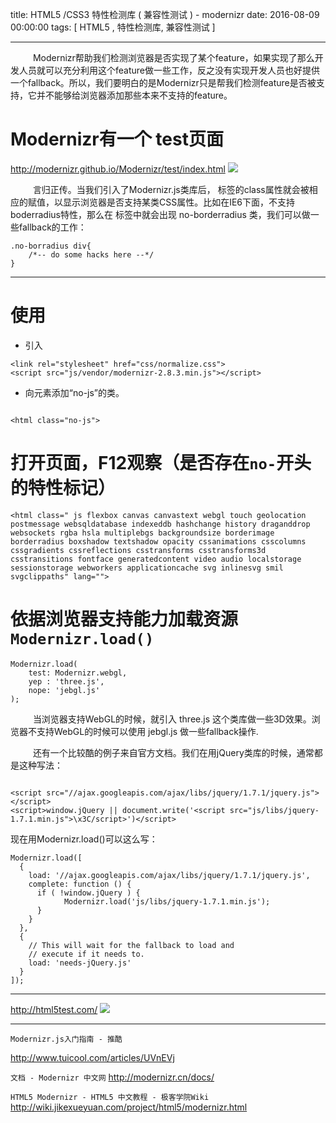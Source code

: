 title:  HTML5 /CSS3  特性检测库 ( 兼容性测试 ) - modernizr
date: 2016-08-09 00:00:00
tags: [ HTML5 , 特性检测库, 兼容性测试 ]


---
&emsp; &emsp; Modernizr帮助我们检测浏览器是否实现了某个feature，如果实现了那么开发人员就可以充分利用这个feature做一些工作，反之没有实现开发人员也好提供一个fallback。所以，我们要明白的是Modernizr只是帮我们检测feature是否被支持，它并不能够给浏览器添加那些本来不支持的feature。



# Modernizr有一个 test页面

http://modernizr.github.io/Modernizr/test/index.html
![]( http://ll-blog.oss-cn-hangzhou.aliyuncs.com/16-9-24/63662667.jpg)


&emsp; &emsp; 言归正传。当我们引入了Modernizr.js类库后， <html> 标签的class属性就会被相应的赋值，以显示浏览器是否支持某类CSS属性。比如在IE6下面，不支持boderradius特性，那么在 <html> 标签中就会出现 no-borderradius 类，我们可以做一些fallback的工作：


```
.no-borradius div{
    /*-- do some hacks here --*/
}
```


---
# 使用
- 引入
```
<link rel="stylesheet" href="css/normalize.css">
<script src="js/vendor/modernizr-2.8.3.min.js"></script>
```
- 向<html>元素添加“no-js”的类。
```

<html class="no-js">
```



# 打开页面，F12观察（是否存在`no-`开头的特性标记）
```
<html class=" js flexbox canvas canvastext webgl touch geolocation postmessage websqldatabase indexeddb hashchange history draganddrop websockets rgba hsla multiplebgs backgroundsize borderimage borderradius boxshadow textshadow opacity cssanimations csscolumns cssgradients cssreflections csstransforms csstransforms3d csstransitions fontface generatedcontent video audio localstorage sessionstorage webworkers applicationcache svg inlinesvg smil svgclippaths" lang="">
```


# 依据浏览器支持能力加载资源 `Modernizr.load()`
```
Modernizr.load(
    test: Modernizr.webgl,
    yep : 'three.js',
    nope: 'jebgl.js'
);
```
&emsp; &emsp; 当浏览器支持WebGL的时候，就引入 three.js 这个类库做一些3D效果。浏览器不支持WebGL的时候可以使用 jebgl.js 做一些fallback操作.


&emsp; &emsp; 还有一个比较酷的例子来自官方文档。我们在用jQuery类库的时候，通常都是这种写法：

```

<script src="//ajax.googleapis.com/ajax/libs/jquery/1.7.1/jquery.js"></script>
<script>window.jQuery || document.write('<script src="js/libs/jquery-1.7.1.min.js">\x3C/script>')</script>
```
现在用Modernizr.load()可以这么写：
```
Modernizr.load([
  {
    load: '//ajax.googleapis.com/ajax/libs/jquery/1.7.1/jquery.js',
    complete: function () {
      if ( !window.jQuery ) {
            Modernizr.load('js/libs/jquery-1.7.1.min.js');
      }
    }
  },
  {
    // This will wait for the fallback to load and
    // execute if it needs to.
    load: 'needs-jQuery.js'
  }
]);
```


---
http://html5test.com/
![](http://ll-blog.oss-cn-hangzhou.aliyuncs.com/17-8-12/90259375.jpg)
 
---




`Modernizr.js入门指南 - 推酷`

http://www.tuicool.com/articles/UVnEVj


`文档 - Modernizr 中文网`
http://modernizr.cn/docs/


`HTML5 Modernizr - HTML5 中文教程 - 极客学院Wiki`
http://wiki.jikexueyuan.com/project/html5/modernizr.html
